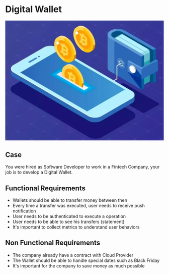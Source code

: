 # Digital Wallet

![Screenshot](digital-wallet.png)

## Case

You were hired as Software Developer to work in a Fintech Company, your job is to develop a Digital Wallet.

## Functional Requirements

- Wallets should be able to transfer money between then
- Every time a transfer was executed, user needs to receive push notification
- User needs to be authenticated to execute a operation 
- User needs to be able to see his transfers (statement)
- It's important to collect metrics to understand user behaviors


## Non Functional Requirements

- The company already have a contract with Cloud Provider
- The Wallet should be able to handle special dates such as Black Friday
- It's important for the company to save money as much possible
